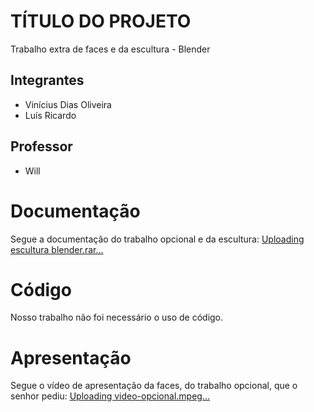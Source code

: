 # TÍTULO DO PROJETO

Trabalho extra de faces e da escultura - Blender

## Integrantes

- Vinícius Dias Oliveira
- Luís Ricardo


## Professor

- Will


# Documentação
Segue a documentação do trabalho opcional e da escultura: [Uploading escultura blender.rar…]()

# Código

Nosso trabalho não foi necessário o uso de código.

# Apresentação
Segue o vídeo de apresentação da faces, do trabalho opcional, que o senhor pediu: 
[Uploading video-opcional.mpeg…]()
